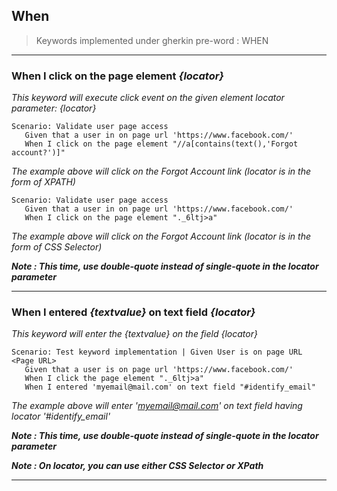 ## When

> Keywords implemented under gherkin pre-word : WHEN

---

### When I click on the page element _{locator}_

_This keyword will execute click event on the given element locator parameter: {locator}_

```gherkin
Scenario: Validate user page access
   Given that a user in on page url 'https://www.facebook.com/'
   When I click on the page element "//a[contains(text(),'Forgot account?')]"
```

_The example above will click on the Forgot Account link (locator is in the form of XPATH)_

```gherkin
Scenario: Validate user page access
   Given that a user in on page url 'https://www.facebook.com/'
   When I click on the page element "._6ltj>a"
```

_The example above will click on the Forgot Account link (locator is in the form of CSS Selector)_

**_Note : This time, use double-quote instead of single-quote in the locator parameter_**

---

### When I entered _{textvalue}_ on text field _{locator}_

_This keyword will enter the {textvalue} on the field {locator}_

```gherkin
Scenario: Test keyword implementation | Given User is on page URL <Page URL>
   Given that a user is on page url 'https://www.facebook.com/'
   When I click the page element "._6ltj>a"
   When I entered 'myemail@mail.com' on text field "#identify_email"
```

_The example above will enter 'myemail@mail.com' on text field having locator '#identify_email'_

**_Note : This time, use double-quote instead of single-quote in the locator parameter_**

**_Note : On locator, you can use either CSS Selector or XPath_**

---

